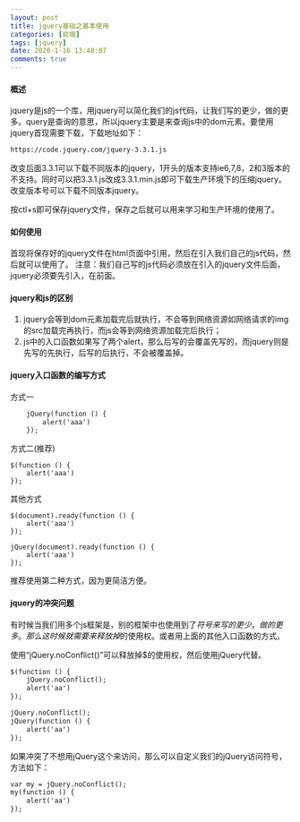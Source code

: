 ```yaml
---
layout: post
title: jquery基础之基本使用
categories: [前端]
tags: [jquery]
date: 2020-1-16 13:48:07
comments: true
---
```



#### 概述

jquery是js的一个库，用jquery可以简化我们的js代码，让我们写的更少，做的更多。query是查询的意思，所以jquery主要是来查询js中的dom元素。要使用jquery首现需要下载，下载地址如下：

```html
https://code.jquery.com/jquery-3.3.1.js
```
改变后面3.3.1可以下载不同版本的jquery，1开头的版本支持ie6,7,8，2和3版本的不支持。同时可以把3.3.1.js改成3.3.1.min.js即可下载生产环境下的压缩jquery。改变版本号可以下载不同版本jquery。

按ctl+s即可保存jquery文件，保存之后就可以用来学习和生产环境的使用了。

#### 如何使用

首现将保存好的jquery文件在html页面中引用，然后在引入我们自己的js代码，然后就可以使用了。
注意：我们自己写的js代码必须放在引入的jquery文件后面，jquery必须要先引入，在前面。

#### jquery和js的区别

1. jquery会等到dom元素加载完后就执行，不会等到网络资源如网络请求的img的src加载完再执行，而js会等到网络资源加载完后执行；
2. js中的入口函数如果写了两个alert，那么后写的会覆盖先写的，而jquery则是先写的先执行，后写的后执行，不会被覆盖掉。


#### jquery入口函数的编写方式

方式一

```html
    jQuery(function () {
        alert('aaa')
    });
```

方式二(推荐)

```
$(function () {
    alert('aaa')
});
```

其他方式

```
$(document).ready(function () {
    alert('aaa')
});

jQuery(document).ready(function () {
    alert('aaa')
});
```

推荐使用第二种方式，因为更简洁方便。

#### jquery的冲突问题

有时候当我们用多个js框架是，别的框架中也使用到了$符号来写的更少，做的更多。那么这时候就需要来释放掉$的使用权。或者用上面的其他入口函数的方式。

使用“jQuery.noConflict()”可以释放掉$的使用权，然后使用jQuery代替。

```html
$(function () {
    jQuery.noConflict();
    alert('aa')
});

jQuery.noConflict();
jQuery(function () {
    alert('aa')
});
```

如果冲突了不想用jQuery这个来访问，那么可以自定义我们的jQuery访问符号，方法如下：

```html
var my = jQuery.noConflict();
my(function () {
    alert('aa')
});
```

















